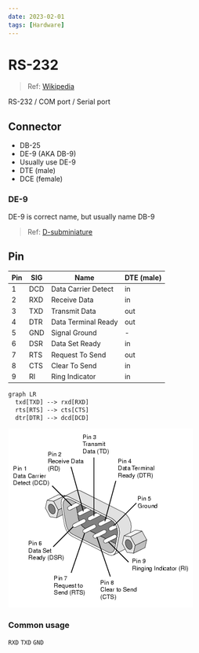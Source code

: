 ```yaml
---
date: 2023-02-01
tags: [Hardware]
---
```


# RS-232

> Ref: [Wikipedia](https://en.wikipedia.org/wiki/RS-232)

RS-232 / COM port / Serial port

<!--truncate-->

## Connector

- DB-25
- DE-9 (AKA DB-9)
- Usually use DE-9
- DTE (male)
- DCE (female)

### DE-9

DE-9 is correct name, but usually name DB-9

> Ref: [D-subminiature](https://en.wikipedia.org/wiki/D-subminiature#DE-9)

## Pin

Pin | SIG | Name | DTE (male)
-|-|-|-
1 | DCD | Data Carrier Detect | in
2 | RXD | Receive Data | in
3 | TXD | Transmit Data | out
4 | DTR | Data Terminal Ready | out
5 | GND | Signal Ground | -
6 | DSR | Data Set Ready | in
7 | RTS | Request To Send | out
8 | CTS | Clear To Send | in
9 | RI | Ring Indicator | in

```mermaid
graph LR
  txd[TXD] --> rxd[RXD]
  rts[RTS] --> cts[CTS]
  dtr[DTR] --> dcd[DCD]
```

![DB-9 pinout](db9-pinout.gif)

### Common usage

`RXD` `TXD` `GND`
